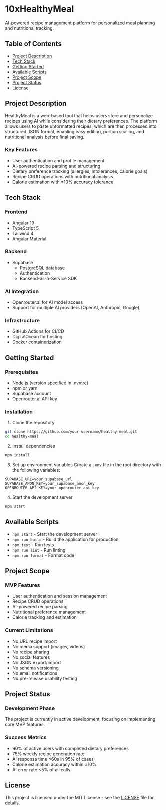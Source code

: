 # 10xHealthyMeal

AI-powered recipe management platform for personalized meal planning and nutritional tracking.

## Table of Contents
- [Project Description](#project-description)
- [Tech Stack](#tech-stack)
- [Getting Started](#getting-started)
- [Available Scripts](#available-scripts)
- [Project Scope](#project-scope)
- [Project Status](#project-status)
- [License](#license)

## Project Description

HealthyMeal is a web-based tool that helps users store and personalize recipes using AI while considering their dietary preferences. The platform allows users to paste unformatted recipes, which are then processed into structured JSON format, enabling easy editing, portion scaling, and nutritional analysis before final saving.

### Key Features
- User authentication and profile management
- AI-powered recipe parsing and structuring
- Dietary preference tracking (allergies, intolerances, calorie goals)
- Recipe CRUD operations with nutritional analysis
- Calorie estimation with ±10% accuracy tolerance

## Tech Stack

### Frontend
- Angular 19
- TypeScript 5
- Tailwind 4
- Angular Material

### Backend
- Supabase
  - PostgreSQL database
  - Authentication
  - Backend-as-a-Service SDK

### AI Integration
- Openrouter.ai for AI model access
- Support for multiple AI providers (OpenAI, Anthropic, Google)

### Infrastructure
- GitHub Actions for CI/CD
- DigitalOcean for hosting
- Docker containerization

## Getting Started

### Prerequisites
- Node.js (version specified in .nvmrc)
- npm or yarn
- Supabase account
- Openrouter.ai API key

### Installation
1. Clone the repository
```bash
git clone https://github.com/your-username/healthy-meal.git
cd healthy-meal
```

2. Install dependencies
```bash
npm install
```

3. Set up environment variables
Create a `.env` file in the root directory with the following variables:
```
SUPABASE_URL=your_supabase_url
SUPABASE_ANON_KEY=your_supabase_anon_key
OPENROUTER_API_KEY=your_openrouter_api_key
```

4. Start the development server
```bash
npm start
```

## Available Scripts

- `npm start` - Start the development server
- `npm run build` - Build the application for production
- `npm test` - Run tests
- `npm run lint` - Run linting
- `npm run format` - Format code

## Project Scope

### MVP Features
- User authentication and session management
- Recipe CRUD operations
- AI-powered recipe parsing
- Nutritional preference management
- Calorie tracking and estimation

### Current Limitations
- No URL recipe import
- No media support (images, videos)
- No recipe sharing
- No social features
- No JSON export/import
- No schema versioning
- No email notifications
- No pre-release usability testing

## Project Status

### Development Phase
The project is currently in active development, focusing on implementing core MVP features.

### Success Metrics
- 90% of active users with completed dietary preferences
- 75% weekly recipe generation rate
- AI response time ≤60s in 95% of cases
- Calorie estimation accuracy within ±10%
- AI error rate <5% of all calls

## License

This project is licensed under the MIT License - see the [LICENSE](LICENSE) file for details.
